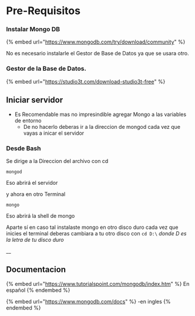 # Pre-Requisitos

### Instalar Mongo DB

{% embed url="https://www.mongodb.com/try/download/community" %}

No es necesario instalarle el Gestor de Base de Datos ya que se usara otro.&#x20;



### Gestor de la Base de Datos.&#x20;

{% embed url="https://studio3t.com/download-studio3t-free" %}

## Iniciar servidor

* Es Recomendable mas no impresindible agregar Mongo a las variables de entorno
  * De no hacerlo deberas ir a la direccion de mongod cada vez que vayas a inicar el servidor

### Desde Bash

Se dirige a la Direccion del archivo con cd

```
mongod
```

Eso abrirá el servidor

y ahora en otro Terminal&#x20;

```
mongo
```

Eso abrirá la shell de mongo



Aparte sí en caso tal instalaste mongo en otro disco duro cada vez que inicies el terminal deberas cambiara a tu otro disco con `cd D:\` _donde D es la letra de tu disco duro_

__

## Documentacion

{% embed url="https://www.tutorialspoint.com/mongodb/index.htm" %}
En español
{% endembed %}

{% embed url="https://www.mongodb.com/docs" %}
\-en ingles
{% endembed %}

